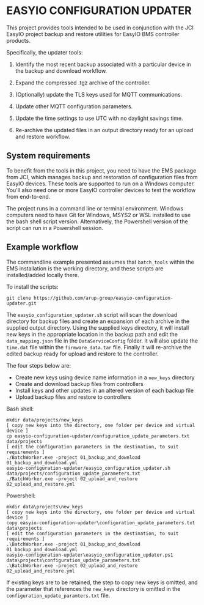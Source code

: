 # EASYIO CONFIGURATION UPDATER

This project provides tools intended to be used in conjunction with the JCI EasyIO project backup
and restore utilities for EasyIO BMS controller products.

Specifically, the updater tools:

1. Identify the most recent backup associated with a particular device in the backup and
download workflow.

2. Expand the compressed .tgz archive of the controller.
 
3. (Optionally) update the TLS keys used for MQTT communications.

4. Update other MQTT configuration parameters.

5. Update the time settings to use UTC with no daylight savings time.

6. Re-archive the updated files in an output directory ready for an upload and restore workflow.

## System requirements

To benefit from the tools in this project, you need to have the EMS package from JCI, which
manages backup and restoration of configuration files from EasyIO devices. These tools are
supported to run on a Windows computer. You'll also need one or more EasyIO controller devices
to test the workflow from end-to-end.

The project runs in a command line or terminal environment. Windows computers need to have Git
for Windows, MSYS2 or WSL installed to use the bash shell script version. Alternatively, the
Powershell version of the script can run in a Powershell session.

## Example workflow

The commandline example presented assumes that `batch_tools` within the EMS installation is
the working directory, and these scripts are installed/added locally there.

To install the scripts:
```
git clone https://github.com/arup-group/easyio-configuration-updater.git
```

The `easyio_configuration_updater.sh` script will scan the download directory for backup files
and create an expansion of each archive in the supplied output directory. Using the supplied
keys directory, it will install new keys in the appropriate location in the backup path and
edit the `data_mapping.json` file in the `DataServiceConfig` folder. It will also update the
`time.dat` file within the `firmware_data.tar` file. Finally it will re-archive the edited
backup ready for upload and restore to the controller.

The four steps below are:
- Create new keys using device name information in a `new_keys` directory 
- Create and download backup files from controllers
- Install keys and other updates in an altered version of each backup file
- Upload backup files and restore to controllers

Bash shell:
```
mkdir data/projects/new_keys
[ copy new keys into the directory, one folder per device and virtual device ]
cp easyio-configuration-updater/configuration_update_parameters.txt data/projects
[ edit the configuration parameters in the destination, to suit requirements ]
./BatchWorker.exe -project 01_backup_and_download 01_backup_and_download.yml
easyio-configuration-updater/easyio_configuration_updater.sh data/projects/configuration_update_parameters.txt
./BatchWorker.exe -project 02_upload_and_restore 02_upload_and_restore.yml
```

Powershell:
```
mkdir data\projects\new_keys
[ copy new keys into the directory, one folder per device and virtual device ]
copy easyio-configuration-updater\configuration_update_parameters.txt data\projects
[ edit the configuration parameters in the destination, to suit requirements ]
.\BatchWorker.exe -project 01_backup_and_download 01_backup_and_download.yml
easyio-configuration-updater\easyio_configuration_updater.ps1 data\projects\configuration_update_parameters.txt
.\BatchWorker.exe -project 02_upload_and_restore 02_upload_and_restore.yml
```

If existing keys are to be retained, the step to copy new keys is omitted, and the parameter
that references the `new_keys` directory is omitted in the `configuration_update_paramters.txt`
file.


